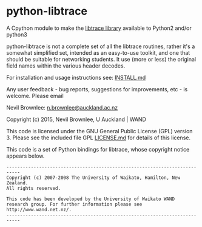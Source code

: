 # python-libtrace

A Cpython module to make the 
[libtrace library](http://research.wand.net.nz/software/libtrace.php) 
available to Python2 and/or python3

python-libtrace is not a complete set of all the libtrace routines,
rather it's a somewhat simplified set, intended as an easy-to-use
toolkit, and one that should be suitable for networking students.  It use (more or less) the original field names
within the various header decodes.

For installation and usage instructions see: [INSTALL.md](INSTALL.md)

Any user feedback - bug reports, suggestions for improvements, etc -
is welcome.  Please email

Nevil Brownlee:  n.brownlee@auckland.ac.nz

Copyright (c) 2015, Nevil Brownlee, U Auckland | WAND

This code is licensed under the GNU General Public License (GPL) version 3. Please
see the included file GPL [LICENSE.md](LICENSE.md) for details of this license.

This code is a set of Python bindings for libtrace, whose copyright notice 
appears below.

    ---------------------------------------------------------------------------
    Copyright (c) 2007-2008 The University of Waikato, Hamilton, New Zealand.
    All rights reserved.
    
    This code has been developed by the University of Waikato WAND
    research group. For further information please see http://www.wand.net.nz/.
    ---------------------------------------------------------------------------

